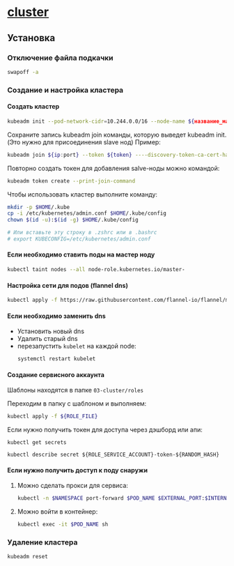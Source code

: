 # [cluster](https://kubernetes.io/docs/setup/production-environment/tools/kubeadm/create-cluster-kubeadm/)

## Установка

### Отключение файла подкачки

```bash
swapoff -a
```

### Создание и настройка кластера

#### Создать кластер

```bash
kubeadm init --pod-network-cidr=10.244.0.0/16 --node-name ${название_мастер_ноды}
```

Сохраните запись kubeadm join команды, которую выведет kubeadm init. (Это нужно для присоединения slave нод) Пример:

```bash
kubeadm join ${ip:port} --token ${token} ----discovery-token-ca-cert-hash ${ca}
```

Повторно создать токен для добавления salve-ноды можно командой:

```bash
kubeadm token create --print-join-command
```

Чтобы использовать кластер выполните команду:

```bash
mkdir -p $HOME/.kube
cp -i /etc/kubernetes/admin.conf $HOME/.kube/config
chown $(id -u):$(id -g) $HOME/.kube/config

# Или вставьте эту строку в .zshrc или в .bashrc
# export KUBECONFIG=/etc/kubernetes/admin.conf
```

#### Если необходимо ставить поды на мастер ноду

```bash
kubectl taint nodes --all node-role.kubernetes.io/master-
```

#### Настройка сети для подов (flannel dns)

```bash
kubectl apply -f https://raw.githubusercontent.com/flannel-io/flannel/master/Documentation/kube-flannel.yml
```

#### Если необходимо заменить dns

* Установить новый dns
* Удалить старый dns
* перезапустить `kubelet` на каждой node:
  ```bash
  systemctl restart kubelet
  ```

#### Создание сервисного аккаунта

Шаблоны находятся в папке `03-cluster/roles`

Переходим в папку с шаблоном и выполняем:

```bash
kubectl apply -f ${ROLE_FILE}
```

Если нужно получить токен для доступа через дэшборд или апи:

```cubectl
kubectl get secrets

kubectl describe secret ${ROLE_SERVICE_ACCOUNT}-token-${RANDOM_HASH}
```

#### Если нужно получить доступ к поду снаружи

1. Можно сделать прокси для сервиса:
   ```bash
   kubectl -n $NAMESPACE port-forward $POD_NAME $EXTERNAL_PORT:$INTERNAL_PORT
   ```
2. Можно войти в контейнер:
   ```bash
   kubectl exec -it $POD_NAME sh
   ```

### Удаление кластера

```bash
kubeadm reset
```
